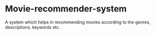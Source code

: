 # Movie-recommender-system
A system which helps in recommending movies according to the genres, descriptions, keywords etc.
